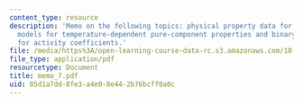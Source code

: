 ```yaml
---
content_type: resource
description: 'Memo on the following topics: physical property data for lucretex components,
  models for temperature-dependent pure-component properties and binary wilson model
  for activity coefficients.'
file: /media/https%3A/open-learning-course-data-rc.s3.amazonaws.com/10-490-integrated-chemical-engineering-i-fall-2006/05d1a7dd8fe3a4e08e442b76bcff0a0c_memo_7.pdf
file_type: application/pdf
resourcetype: Document
title: memo_7.pdf
uid: 05d1a7dd-8fe3-a4e0-8e44-2b76bcff0a0c
---
```


